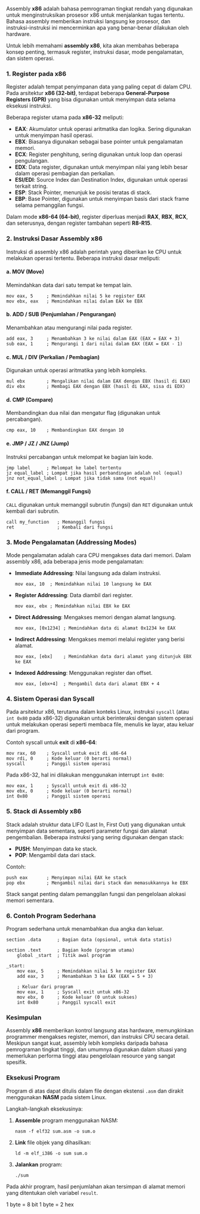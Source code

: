Assembly **x86** adalah bahasa pemrograman tingkat rendah yang digunakan untuk menginstruksikan prosesor x86 untuk menjalankan tugas tertentu. Bahasa assembly memberikan instruksi langsung ke prosesor, dan instruksi-instruksi ini mencerminkan apa yang benar-benar dilakukan oleh hardware.

Untuk lebih memahami **assembly x86**, kita akan membahas beberapa konsep penting, termasuk register, instruksi dasar, mode pengalamatan, dan sistem operasi. 

### 1. **Register pada x86**
Register adalah tempat penyimpanan data yang paling cepat di dalam CPU. Pada arsitektur **x86 (32-bit)**, terdapat beberapa **General-Purpose Registers (GPR)** yang bisa digunakan untuk menyimpan data selama eksekusi instruksi.

Beberapa register utama pada **x86-32** meliputi:
- **EAX**: Akumulator untuk operasi aritmatika dan logika. Sering digunakan untuk menyimpan hasil operasi.
- **EBX**: Biasanya digunakan sebagai base pointer untuk pengalamatan memori.
- **ECX**: Register penghitung, sering digunakan untuk loop dan operasi pengulangan.
- **EDX**: Data register, digunakan untuk menyimpan nilai yang lebih besar dalam operasi pembagian dan perkalian.
- **ESI/EDI**: Source Index dan Destination Index, digunakan untuk operasi terkait string.
- **ESP**: Stack Pointer, menunjuk ke posisi teratas di stack.
- **EBP**: Base Pointer, digunakan untuk menyimpan basis dari stack frame selama pemanggilan fungsi.

Dalam mode **x86-64 (64-bit)**, register diperluas menjadi **RAX**, **RBX**, **RCX**, dan seterusnya, dengan register tambahan seperti **R8-R15**.

### 2. **Instruksi Dasar Assembly x86**
Instruksi di assembly x86 adalah perintah yang diberikan ke CPU untuk melakukan operasi tertentu. Beberapa instruksi dasar meliputi:

#### a. **MOV** (Move)
Memindahkan data dari satu tempat ke tempat lain.
```assembly
mov eax, 5     ; Memindahkan nilai 5 ke register EAX
mov ebx, eax   ; Memindahkan nilai dalam EAX ke EBX
```

#### b. **ADD / SUB** (Penjumlahan / Pengurangan)
Menambahkan atau mengurangi nilai pada register.
```assembly
add eax, 3     ; Menambahkan 3 ke nilai dalam EAX (EAX = EAX + 3)
sub eax, 1     ; Mengurangi 1 dari nilai dalam EAX (EAX = EAX - 1)
```

#### c. **MUL / DIV** (Perkalian / Pembagian)
Digunakan untuk operasi aritmatika yang lebih kompleks.
```assembly
mul ebx        ; Mengalikan nilai dalam EAX dengan EBX (hasil di EAX)
div ebx        ; Membagi EAX dengan EBX (hasil di EAX, sisa di EDX)
```

#### d. **CMP** (Compare)
Membandingkan dua nilai dan mengatur flag (digunakan untuk percabangan).
```assembly
cmp eax, 10    ; Membandingkan EAX dengan 10
```

#### e. **JMP / JZ / JNZ** (Jump)
Instruksi percabangan untuk melompat ke bagian lain kode.
```assembly
jmp label      ; Melompat ke label tertentu
jz equal_label ; Lompat jika hasil perbandingan adalah nol (equal)
jnz not_equal_label ; Lompat jika tidak sama (not equal)
```

#### f. **CALL / RET** (Memanggil Fungsi)
`CALL` digunakan untuk memanggil subrutin (fungsi) dan `RET` digunakan untuk kembali dari subrutin.
```assembly
call my_function   ; Memanggil fungsi
ret                ; Kembali dari fungsi
```

### 3. **Mode Pengalamatan (Addressing Modes)**
Mode pengalamatan adalah cara CPU mengakses data dari memori. Dalam assembly x86, ada beberapa jenis mode pengalamatan:

- **Immediate Addressing**: Nilai langsung ada dalam instruksi.
  ```assembly
  mov eax, 10  ; Memindahkan nilai 10 langsung ke EAX
  ```

- **Register Addressing**: Data diambil dari register.
  ```assembly
  mov eax, ebx ; Memindahkan nilai EBX ke EAX
  ```

- **Direct Addressing**: Mengakses memori dengan alamat langsung.
  ```assembly
  mov eax, [0x1234] ; Memindahkan data di alamat 0x1234 ke EAX
  ```

- **Indirect Addressing**: Mengakses memori melalui register yang berisi alamat.
  ```assembly
  mov eax, [ebx]    ; Memindahkan data dari alamat yang ditunjuk EBX ke EAX
  ```

- **Indexed Addressing**: Menggunakan register dan offset.
  ```assembly
  mov eax, [ebx+4]  ; Mengambil data dari alamat EBX + 4
  ```

### 4. **Sistem Operasi dan Syscall**
Pada arsitektur x86, terutama dalam konteks Linux, instruksi `syscall` (atau `int 0x80` pada x86-32) digunakan untuk berinteraksi dengan sistem operasi untuk melakukan operasi seperti membaca file, menulis ke layar, atau keluar dari program.

Contoh syscall untuk **exit** di **x86-64**:
```assembly
mov rax, 60    ; Syscall untuk exit di x86-64
mov rdi, 0     ; Kode keluar (0 berarti normal)
syscall        ; Panggil sistem operasi
```

Pada x86-32, hal ini dilakukan menggunakan interrupt `int 0x80`:
```assembly
mov eax, 1     ; Syscall untuk exit di x86-32
mov ebx, 0     ; Kode keluar (0 berarti normal)
int 0x80       ; Panggil sistem operasi
```

### 5. **Stack di Assembly x86**
Stack adalah struktur data LIFO (Last In, First Out) yang digunakan untuk menyimpan data sementara, seperti parameter fungsi dan alamat pengembalian. Beberapa instruksi yang sering digunakan dengan stack:
- **PUSH**: Menyimpan data ke stack.
- **POP**: Mengambil data dari stack.

Contoh:
```assembly
push eax       ; Menyimpan nilai EAX ke stack
pop ebx        ; Mengambil nilai dari stack dan memasukkannya ke EBX
```

Stack sangat penting dalam pemanggilan fungsi dan pengelolaan alokasi memori sementara.

### 6. **Contoh Program Sederhana**
Program sederhana untuk menambahkan dua angka dan keluar.

```assembly
section .data      ; Bagian data (opsional, untuk data statis)

section .text      ; Bagian kode (program utama)
    global _start  ; Titik awal program

_start:
    mov eax, 5     ; Memindahkan nilai 5 ke register EAX
    add eax, 3     ; Menambahkan 3 ke EAX (EAX = 5 + 3)

    ; Keluar dari program
    mov eax, 1     ; Syscall exit untuk x86-32
    mov ebx, 0     ; Kode keluar (0 untuk sukses)
    int 0x80       ; Panggil syscall exit
```

### Kesimpulan
Assembly **x86** memberikan kontrol langsung atas hardware, memungkinkan programmer mengakses register, memori, dan instruksi CPU secara detail. Meskipun sangat kuat, assembly lebih kompleks daripada bahasa pemrograman tingkat tinggi, dan umumnya digunakan dalam situasi yang memerlukan performa tinggi atau pengelolaan resource yang sangat spesifik. 

### Eksekusi Program
Program di atas dapat ditulis dalam file dengan ekstensi `.asm` dan dirakit menggunakan **NASM** pada sistem Linux.

Langkah-langkah eksekusinya:
1. **Assemble** program menggunakan NASM:
   ```
   nasm -f elf32 sum.asm -o sum.o
   ```
2. **Link** file objek yang dihasilkan:
   ```
   ld -m elf_i386 -o sum sum.o
   ```
3. **Jalankan** program:
   ```
   ./sum
   ```

Pada akhir program, hasil penjumlahan akan tersimpan di alamat memori yang ditentukan oleh variabel `result`.


1 byte = 8 bit
1 byte = 2 hex